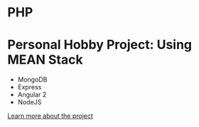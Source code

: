 # PHP
# Personal Hobby Project: Using MEAN Stack
- MongoDB
- Express
- Angular 2
- NodeJS

[Learn more about the project](https://drive.google.com/file/d/1mRq2QMnYDs_Rt_whiHHQut2bNx15VFq5/view?usp=sharing)
